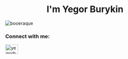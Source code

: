 <h1 align="center">I'm Yegor Burykin</h1>

<p align="left"> <img src="https://komarev.com/ghpvc/?username=booeraque&label=Profile%20views&color=0e75b6&style=flat" alt="booeraque" /> </p>

<h3 align="left">Connect with me:</h3>
<p align="left">
<a href="https://linkedin.com/in/yegorb" target="blank"><img align="center" src="https://raw.githubusercontent.com/rahuldkjain/github-profile-readme-generator/master/src/images/icons/Social/linked-in-alt.svg" alt="yegorb" height="30" width="40" /></a>
</p>
